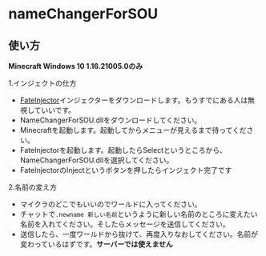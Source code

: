 # nameChangerForSOU
## 使い方
**Minecraft Windows 10 1.16.21005.0のみ**

1.インジェクトの仕方
  - [FateInjector](https://github.com/fligger/FateInjector/releases/latest/download/FateInjector.exe)インジェクターをダウンロードします。もうすでにある人は無視していいです。
  - NameChangerForSOU.dllをダウンロードしてください。
  - Minecraftを起動します。起動してからメニューが見えるまで待ってください。
  - FateInjectorを起動します。起動したらSelectというところから、NameChangerForSOU.dllを選択してください。
  - FateInjectorのInjectというボタンを押したらインジェクト完了です

2.名前の変え方
  - マイクラのどこでもいいのでワールドに入ってください。
  - チャットで```.newname 新しい名前```というように新しい名前のところに変えたい名前を入れてください。そしたらメッセージを送信してください。
  - 送信したら、一度ワールドから抜けて、再度入りなおしてください。名前が変わっているはずです。**サーバーでは使えません**
